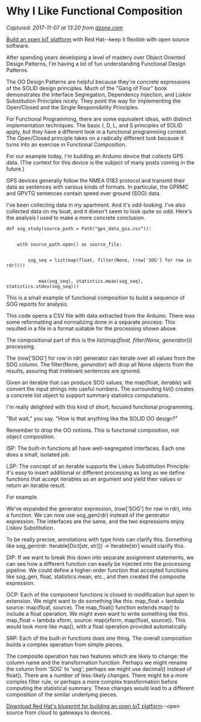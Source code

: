 # Why I Like Functional Composition

_Captured: 2017-11-07 at 13:20 from [dzone.com](https://dzone.com/articles/why-i-like-functional-composition?edition=334788&utm_source=Zone%20Newsletter&utm_medium=email&utm_campaign=iot%202017-11-07)_

[Build an open IoT platform](https://dzone.com/go?i=250322&u=https%3A%2F%2Fwww.redhat.com%2Fen%2Fresources%2Fintelligent-systems-solution-internet-things) with Red Hat--keep it flexible with open source software.

After spending years developing a level of mastery over Object Oriented Design Patterns, I'm having a lot of fun understanding Functional Design Patterns.

The OO Design Patterns are helpful because they're concrete expressions of the SOLID design principles. Much of the "Gang of Four" book demonstrates the Interface Segregation, Dependency Injection, and Liskov Substitution Principles nicely. They point the way for implementing the Open/Closed and the Single Responsibility Principles.

For Functional Programming, there are some equivalent ideas, with distinct implementation techniques. The basic I, D, L, and S principles of SOLID apply, but they have a different look in a functional programming context. The Open/Closed principle takes on a radically different look because it turns into an exercise in Functional Composition.

For our example today, I'm building an Arduino device that collects GPS data. (The context for this device is the subject of many posts coming in the future.)

GPS devices generally follow the NMEA 0183 protocol and transmit their data as sentences with various kinds of formats. In particular, the GPRMC and GPVTG sentences contain speed over ground (SOG) data.

I've been collecting data in my apartment. And it's odd-looking. I've also collected data on my boat, and it doesn't seem to look quite so odd. Here's the analysis I used to make a more concrete conclusion.
    
    
    def sog_study(source_path = Path("gps_data_gsa.csv")):
    
    
        with source_path.open() as source_file:
    
    
            sog_seq = list(map(float, filter(None, (row['SOG'] for row in rdr))))
    
    
                max(sog_seq), statistics.mean(sog_seq), statistics.stdev(sog_seq)))

This is a small example of functional composition to build a sequence of SOG reports for analysis.

This code opens a CSV file with data extracted from the Arduino. There was some reformatting and normalizing done in a separate process: This resulted in a file in a format suitable for the processing shown above.

The compositional part of this is the _list(map(float, filter(None, generator)))_ processing.

The (row['SOG'] for row in rdr) generator can iterate over all values from the SOG column. The filter(None, _generator_) will drop all None objects from the results, assuring that irrelevant sentences are ignored.

Given an iterable that can produce SOG values, the map(float, _iterable_) will convert the input strings into useful numbers. The surrounding list() creates a concrete list object to support summary statistics computations.

I'm really delighted with this kind of short, focused functional programming.

"But wait," you say. "How is that anything like the SOLID OO design?"

Remember to drop the OO notions. This is functional composition, not object composition.

ISP: The built-in functions all have well-segregated interfaces. Each one does a small, isolated job.

LSP: The concept of an iterable supports the Liskov Substitution Principle: it's easy to insert additional or different processing as long as we define functions that accept iterables as an argument and yield their values or return an iterable result.

For example.

We've expanded the generator expression, (row['SOG'] for row in rdr), into a function. We can now use sog_gen(rdr) instead of the generator expression. The interfaces are the same, and the two expressions enjoy Liskov Substitution.

To be really precise, annotations with type hints can clarify this. Something like sog_gen(rdr: Iterable[Dict[str, str]]) -> Iterable[str] would clarify this.

DIP: If we want to break this down into separate assignment statements, we can see how a different function can easily be injected into the processing pipeline. We could define a higher-order function that accepted functions like sog_gen, float, statistics.mean, etc., and then created the composite expression.

OCP: Each of the component functions is closed to modification but open to extension. We might want to do something like this: map_float = lambda source: map(float, source). The map_float() function extends map() to include a float operation. We might even want to write something like this. map_float = lambda xform, source: map(xform, map(float, source)). This would look more like map(), with a float operation provided automatically.

SRP: Each of the built-in functions does one thing. The overall composition builds a complex operation from simple pieces.

The composite operation has two features which are likely to change: the column name and the transformation function. Perhaps we might rename the column from 'SOG' to 'sog'; perhaps we might use decimal() instead of float(). There are a number of less-likely changes. There might be a more complex filter rule, or perhaps a more complex transformation before computing the statistical summary. These changes would lead to a different composition of the similar underlying pieces.

[Download Red Hat's blueprint for building an open IoT platform](https://dzone.com/go?i=250323&u=https%3A%2F%2Fwww.redhat.com%2Fen%2Fresources%2Fintelligent-systems-solution-internet-things)--open source from cloud to gateways to devices.
